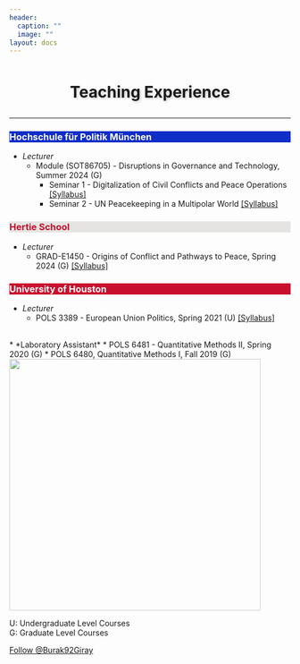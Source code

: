 ```yaml
---
header:
  caption: ""
  image: ""
layout: docs
---
```


 
<h1 style="text-align:center; padding: 10px; text-shadow: 2px 2px 4px rgba(0, 0, 0, 0.2);">Teaching Experience</h1>
<hr />

<h3 style="background-color:#102ec8;color:white">Hochschule für Politik München</h3>  

* *Lecturer*
    * Module (SOT86705) - Disruptions in Governance and Technology, Summer 2024 (G)
        * Seminar 1 - Digitalization of Civil Conflicts and Peace Operations <a href="/files/syllabus_tum1.pdf" style="color: #blue">[Syllabus]</a>
        * Seminar 2 - UN Peacekeeping in a Multipolar World <a href="/files/syllabus_tum2.pdf" style="color: #blue">[Syllabus]</a>
 
 
<h3 style="background-color:#E5E4E2;color:#c8102e">Hertie School</h3>  

* *Lecturer*
    * GRAD-E1450 - Origins of Conflict and Pathways to Peace, Spring 2024 (G) <a href="/files/Hertie_Syllabus.pdf" style="color: #blue">[Syllabus]</a> 


<h3 style="background-color:#c8102e;color:white">University of Houston</h3>  
 
 
* *Lecturer*
    * POLS 3389 - European Union Politics, Spring 2021 (U) <a href="/files/POLS3389_Syllabus.pdf" style="color: #blue">[Syllabus]</a>
<br/>
* *Laboratory Assistant*
    * POLS 6481 - Quantitative Methods II, Spring 2020 (G) 
    * POLS 6480, Quantitative Methods I, Fall 2019 (G)
<br/>

<img src="../../img/pic1.jpg" alt="" style="width:450px;height:450px;opacity: 0.8;">
 
U: Undergraduate Level Courses\
G: Graduate Level Courses

<a href="https://twitter.com/Burak92Giray?ref_src=twsrc%5Etfw" class="twitter-follow-button" data-show-count="false">Follow @Burak92Giray</a><script async src="https://platform.twitter.com/widgets.js" charset="utf-8"></script>

